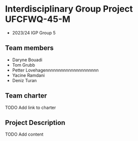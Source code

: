 # Interdisciplinary Group Project UFCFWQ-45-M
* 2023/24 IGP Group 5

## Team members
* Daryne Bouadi
* Tom Grubb
* Petter Lovehagennnnnnnnnnnnnnnnnnnnn
* Yacine Ramdani
* Deniz Turan


## Team charter

TODO Add link to charter

## Project Description

TODO Add content




